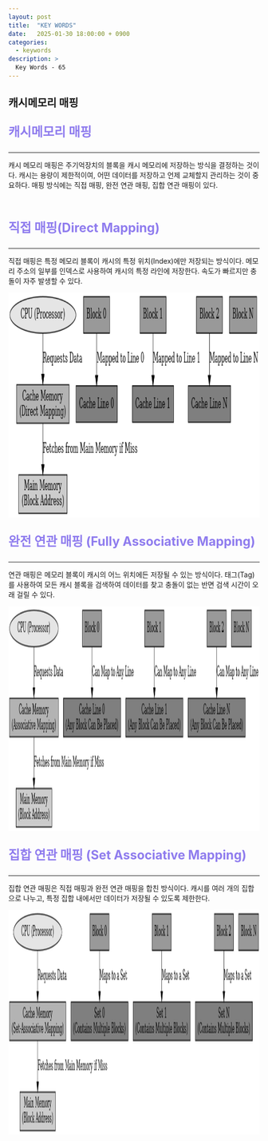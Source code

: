 ```yaml
---
layout: post
title:  "KEY WORDS"
date:   2025-01-30 18:00:00 + 0900
categories:
  - keywords
description: >
  Key Words - 65
---
```

## 캐시메모리 매핑

<p style = "color:#8f7cee; font-size:25px; font-weight:bold">
캐시메모리 매핑
</p>

---

캐시 메모리 매핑은 주기억장치의 블록을 캐시 메모리에 저장하는 방식을 결정하는 것이다.
캐시는 용량이 제한적이여, 어떤 데이터를 저장하고 언제 교체할지 관리하는 것이 중요하다.
매핑 방식에는 직접 매핑, 완전 연관 매핑, 집합 연관 매핑이 있다.

<br/>

<p style = "color:#8f7cee; font-size:25px; font-weight:bold">
직접 매핑(Direct Mapping)
</p>

---

직접 매핑은 특정 메모리 블록이 캐시의 특정 위치(Index)에만 저장되는 방식이다.
메모리 주소의 일부를 인덱스로 사용하여 캐시의 특정 라인에 저장한다.
속도가 빠르지만 충돌이 자주 발생할 수 있다.

<img src = "../../assets/img/keywords/IMG_k65_1.png" width = "1800" height = "450">

<br/>

<p style = "color:#8f7cee; font-size:25px; font-weight:bold">
완전 연관 매핑 (Fully Associative Mapping)
</p>

---

연관 매핑은 메모리 블록이 캐시의 어느 위치에든 저장될 수 있는 방식이다.
태그(Tag)를 사용하여 모든 캐시 블록을 검색하여 데이터를 찾고 충돌이 없는 반면 검색 시간이 오래 걸릴 수 있다.

<img src = "../../assets/img/keywords/IMG_k65_2.png" width = "1800" height = "450">

<br/>

<p style = "color:#8f7cee; font-size:25px; font-weight:bold">
집합 연관 매핑 (Set Associative Mapping)
</p>

---

집합 연관 매핑은 직접 매핑과 완전 연관 매핑을 합친 방식이다.
캐시를 여러 개의 집합으로 나누고, 특정 집합 내에서만 데이터가 저장될 수 있도록 제한한다.

<img src = "../../assets/img/keywords/IMG_k65_3.png" width = "1800" height = "450">